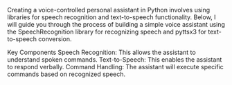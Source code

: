 Creating a voice-controlled personal assistant in Python involves using libraries for speech recognition and text-to-speech functionality. Below, I will guide you through the process of building a simple voice assistant using the SpeechRecognition library for recognizing speech and pyttsx3 for text-to-speech conversion.

Key Components
Speech Recognition: This allows the assistant to understand spoken commands.
Text-to-Speech: This enables the assistant to respond verbally.
Command Handling: The assistant will execute specific commands based on recognized speech.
